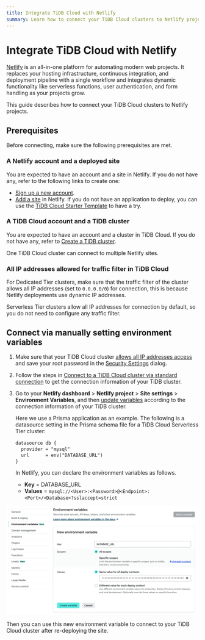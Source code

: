 ```yaml
---
title: Integrate TiDB Cloud with Netlify
summary: Learn how to connect your TiDB Cloud clusters to Netlify projects.
---
```


# Integrate TiDB Cloud with Netlify

[Netlify](https://netlify.com/) is an all-in-one platform for automating modern web projects. It replaces your hosting infrastructure, continuous integration, and deployment pipeline with a single workflow and integrates dynamic functionality like serverless functions, user authentication, and form handling as your projects grow.

This guide describes how to connect your TiDB Cloud clusters to Netlify projects.

## Prerequisites

Before connecting, make sure the following prerequisites are met.

### A Netlify account and a deployed site

You are expected to have an account and a site in Netlify. If you do not have any, refer to the following links to create one:

* [Sign up a new account](https://app.netlify.com/signup).
* [Add a site](https://docs.netlify.com/welcome/add-new-site/) in Netlify. If you do not have an application to deploy, you can use the [TiDB Cloud Starter Template](https://github.com/tidbcloud/nextjs-prisma-example#deploy-on-netlify) to have a try.

### A TiDB Cloud account and a TiDB cluster

You are expected to have an account and a cluster in TiDB Cloud. If you do not have any, refer to [Create a TiDB cluster](/tidb-cloud/create-tidb-cluster.md).

One TiDB Cloud cluster can connect to multiple Netlify sites.

### All IP addresses allowed for traffic filter in TiDB Cloud

For Dedicated Tier clusters, make sure that the traffic filter of the cluster allows all IP addresses (set to `0.0.0.0/0`) for connection, this is because Netlify deployments use dynamic IP addresses.

Serverless Tier clusters allow all IP addresses for connection by default, so you do not need to configure any traffic filter.

## Connect via manually setting environment variables

1. Make sure that your TiDB Cloud cluster [allows all IP addresses access](#all-ip-addresses-allowed-for-traffic-filter-in-tidb-cloud) and save your root password in the [Security Settings](/tidb-cloud/configure-security-settings.md) dialog.
2. Follow the steps in [Connect to a TiDB Cloud cluster via standard connection](/tidb-cloud/connect-to-tidb-cluster.md#connect-via-standard-connection) to get the connection information of your TiDB cluster.
3. Go to your **Netlify dashboard** > **Netlify project** > **Site settings** > **Environment Variables**, and then [update variables](https://docs.netlify.com/environment-variables/get-started/#update-variables-with-the-netlify-ui) according to the connection information of your TiDB cluster.

    Here we use a Prisma application as an example. The following is a datasource setting in the Prisma schema file for a TiDB Cloud Serverless Tier cluster:

    ```
    datasource db {
      provider = "mysql"
      url      = env("DATABASE_URL")
    }
    ```

    In Netlify, you can declare the environment variables as follows.

    - **Key** = DATABASE_URL 
    - **Values** = `mysql://<User>:<Password>@<Endpoint>:<Port>/<Database>?sslaccept=strict`

![Set an environment variable in Netlify](/media/tidb-cloud/integration-netlify-environment-variables.jpg)

Then you can use this new environment variable to connect to your TiDB Cloud cluster after re-deploying the site.